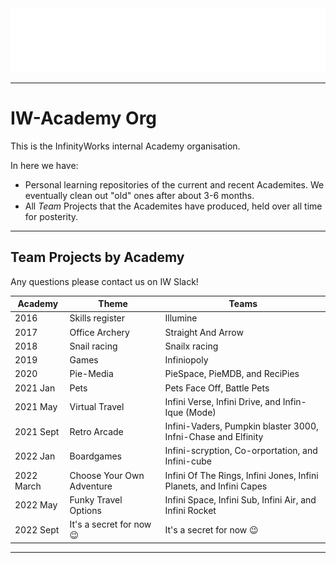 <img src="https://github.com/IW-Academy/.github/blob/main/img/Logo_Infinity-Works_Part-of-Accenture_Academy_White.png"/>

---

# IW-Academy Org

This is the InfinityWorks internal Academy organisation.

In here we have:

- Personal learning repositories of the current and recent Academites. We eventually clean out "old" ones after about 3-6 months.
- All _Team_ Projects that the Academites have produced, held over all time for posterity.

---

## Team Projects by Academy

Any questions please contact us on IW Slack!

| Academy | Theme | Teams |
| ------- | ----- | ----- |
| 2016 | Skills register | Illumine |
| 2017 | Office Archery | Straight And Arrow
| 2018 | Snail racing | Snailx racing |
| 2019 | Games | Infiniopoly |
| 2020 | Pie-Media | PieSpace, PieMDB, and ReciPies |
| 2021 Jan   | Pets | Pets Face Off, Battle Pets |
| 2021 May   | Virtual Travel | Infini Verse, Infini Drive, and Infin-Ique (Mode) |
| 2021 Sept  | Retro Arcade | Infini-Vaders, Pumpkin blaster 3000, Infni-Chase and Elfinity |
| 2022 Jan   | Boardgames | Infini-scryption, Co-orportation, and Infini-cube |
| 2022 March | Choose Your Own Adventure | Infini Of The Rings, Infini Jones, Infini Planets, and Infini Capes |
| 2022 May   | Funky Travel Options | Infini Space, Infini Sub, Infini Air, and Infini Rocket |
| 2022 Sept  | It's a secret for now :wink: | It's a secret for now :wink: |

---
